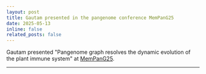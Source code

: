```yaml
---
layout: post
title: Gautam presented in the pangenome conference MemPanG25
date: 2025-05-13 
inline: false
related_posts: false
---
```


Gautam presented "Pangenome graph resolves the dynamic evolution of the plant immune system" at <a href="https://pangenome.github.io/MemPanG25" target="_blank">MemPanG25</a>. 

---

